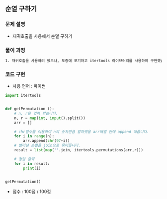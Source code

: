 ## 순열 구하기

### 문제 설명

- 재귀호출을 사용해서 순열 구하기<br>

### 풀이 과정

```txt
1. 재귀호출을 사용하려 했으나, 도중에 포기하고 itertools 라이브러리를 사용하여 구현했습니다..
```

### 코드 구현

- 사용 언어 : 파이썬

```python
import itertools


def getPermutation ():
    # n, r을 입력 받습니다.
    n, r = map(int, input().split())
    arr = []

    # chr함수를 이용하여 n의 숫자만큼 알파벳을 arr배열 안에 append 해줍니다.
    for i in range(n):
        arr.append(chr(97+i))
    # 뱉어낸 순열을 join으로 묶어줍니다.
    result = list(map(''.join, itertools.permutations(arr,r)))

    # 정답 출력
    for i in result:
        print(i)


getPermutation()
```

- 점수 : 100점 / 100점
